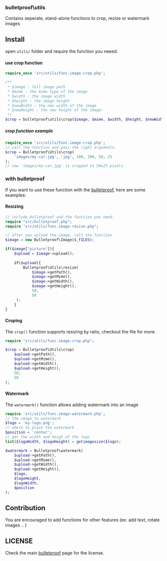 ### bulletproof\utils 

Contains seperate, stand-alone functions to crop, rezize or watermark images

Install
-----
open `utils/` folder and require the function you neeed. 

#### use crop function
```php 
require_once 'src/utils/func.image-crop.php';

/**
 * $image : full image path
 * $mime : the mime type of the image
 * $width : the image width
 * $height : the image height
 * $newWidth : the new width of the image
 * $newHeight : the new height of the image:
 */
$crop = bulletproof\utils\crop($image, $mime, $width, $height, $newWidth, $newHeight); 
```
##### crop function example
```php
require_once 'src/utils/func.image-crop.php';
// call the function and pass the right arguments. 
$crop = Bulletproof\Utils\crop( 
	'images/my-car.jpg', 'jpg', 100, 200, 50, 25
); 
// now 'images/my-car.jpg' is cropped to 50x25 pixels.
```

### with bulletproof

If you want to use these function with the [bulletproof][bulletproof], here are some examples: 

#### Resizing
```php 
// include bulletproof and the function you need.
require "src/bulletproof.php";
require "src/utils/func.image-resize.php";

// after you upload the image, call the function
$image = new Bulletproof\Image($_FILES);

if($image["picture"]){
	$upload = $image->upload();
	
	if($upload){
		Bulletproof\Utils\resize(
			$image->getPath(), 
			$image->getMime(),
			$image->getWidth(),
			$image->getHeight(),
			50,
			50
	 );
	}
}
```

#### Croping
The `crop()` function supports resizing by ratio, checkout the file for more. 
```php 
require "src/utils/func.image-crop.php";

$crop = Bulletproof\Utils\crop(
	$upload->getPath(), 
	$upload->getMime(),
	$upload->getWidth(),
	$upload->getHeight(),
	50,
	50
);

```
#### Watermark
The `watermark()` function allows adding watermark into an image 

```php 
require 'src/utils/func.image-watermark.php';
// the image to watermark
$logo = 'my-logo.png'; 
// where to place the watermark
$position = 'center'; 
// get the width and heigh of the logo
list($logoWidth, $logoHeight) = getimagesize($logo);

$watermark = Bulletproof\watermark(
	$upload->getPath(), 
	$upload->getMime(),
	$upload->getWidth(),
	$upload->getHeight(),
	$logo, 
	$logoHeight, 
	$logoWidth, 
	$position		
);
```

Contribution 
----- 

You are encouraged to add functions for other features (ex: add text, rotate images .. ) 

LICENSE 
----- 
Check the main [bulletproof][bulletproof] page for the license. 


[bulletproof]: http://github.com/samayo/bulletproof
